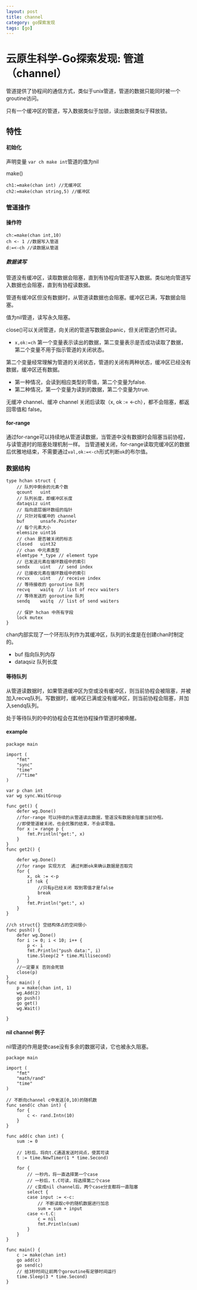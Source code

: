 ```yaml
---
layout: post
title: channel
category: go探索发现
tags: [go]
---
```



# 云原生科学-Go探索发现: 管道（channel）
管道提供了协程间的通信方式，类似于unix管道，管道的数据只能同时被一个groutine访问。

只有一个缓冲区的管道，写入数据类似于加锁，读出数据类似于释放锁。

## 特性
#### 初始化
声明变量
`var ch make int`管道的值为nil

make()
```
ch1:=make(chan int) //无缓冲区
ch2:=make(chan string,5) //缓冲区
```

### 管道操作
#### 操作符
```
ch:=make(chan int,10)
ch <- 1 //数据写入管道
d:=<-ch //读数据从管道
```

##### 数据读写
管道没有缓冲区，读取数据会阻塞，直到有协程向管道写入数据。类似地向管道写入数据也会阻塞，直到有协程读数据。

管道有缓冲区但没有数据时，从管道读数据也会阻塞。缓冲区已满，写数据会阻塞。

值为nil管道，读写永久阻塞。

close()可以关闭管道，向关闭的管道写数据会panic，但关闭管道仍然可读。
- `x,ok:=ch` 第一个变量表示读出的数据，第二变量表示是否成功读取了数据，第二个变量不用于指示管道的关闭状态。

第二个变量经常理解为管道的关闭状态，管道的关闭有两种状态，缓冲区已经没有数据，缓冲区还有数据。
- 第一种情况，会读到相应类型的零值，第二个变量为false.
- 第二种情况，第一个变量为读到的数据，第二个变量为true.

无缓冲 channel、缓冲 channel 关闭后读取（x, ok := <-ch），都不会阻塞，都返回零值和 false。
#### for-range
通过for-range可以持续地从管道读数据，当管道中没有数据时会阻塞当前协程，与读管道时的阻塞处理机制一样。
当管道被关闭，for-range读取完缓冲区的数据后优雅地结束，不需要通过`val,ok:=<-ch`形式判断`ok`的布尔值。


### 数据结构
```
type hchan struct {
	// 队列中剩余的元素个数
	qcount   uint
	// 队列长度，即缓冲区长度
	dataqsiz uint
	// 指向底层循环数组的指针
	// 只针对有缓冲的 channel
	buf      unsafe.Pointer
	// 每个元素大小
	elemsize uint16
	// chan 是否被关闭的标志
	closed   uint32
	// chan 中元素类型
	elemtype *_type // element type
	// 已发送元素在循环数组中的索引
	sendx    uint   // send index
	// 已接收元素在循环数组中的索引
	recvx    uint   // receive index
	// 等待接收的 goroutine 队列
	recvq    waitq  // list of recv waiters
	// 等待发送的 goroutine 队列
	sendq    waitq  // list of send waiters

	// 保护 hchan 中所有字段
	lock mutex
}
```
chan内部实现了一个环形队列作为其缓冲区，队列的长度是在创建chan时制定的。
- buf 指向队列内存
- dataqsiz 队列长度

#### 等待队列
从管道读数据时，如果管道缓冲区为空或没有缓冲区，则当前协程会被阻塞，并被加入recvq队列。写数据时，缓冲区已满或没有缓冲区，则当前协程会阻塞，并加入sendq队列。

处于等待队列的中的协程会在其他协程操作管道时被唤醒。


#### example
```
package main

import (
	"fmt"
	"sync"
	"time"
	//"time"
)

var p chan int
var wg sync.WaitGroup

func get() {
	defer wg.Done()
	//for-range 可以持续的从管道读出数据，管道没有数据会阻塞当前协程。
	//即使管道被关闭，也会优雅的结束，不会读零值。
	for x := range p {
		fmt.Println("get:", x)
	}
}
func get2() {

	defer wg.Done()
	//for range 实现方式  通过判断ok来确认数据是否取完
	for {
		x, ok := <-p
		if !ok {
			//只有p已经关闭 取到零值才是false
			break
		}
		fmt.Println("get:", x)
	}
}

//ch struct{} 空结构体占的空间很小
func push() {
	defer wg.Done()
	for i := 0; i < 10; i++ {
		p <- i
		fmt.Println("push data:", i)
		time.Sleep(2 * time.Millisecond)
	}
	//一定要关 否则会死锁
	close(p)
}
func main() {
	p = make(chan int, 1)
	wg.Add(2)
	go push()
	go get()
	wg.Wait()

}

```

#### nil channel 例子
nil管道的作用是使case没有多余的数据可读，它也被永久阻塞。
```
package main

import (
	"fmt"
	"math/rand"
	"time"
)

// 不断向channel c中发送[0,10)的随机数
func send(c chan int) {
	for {
		c <- rand.Intn(10)
	}
}

func add(c chan int) {
	sum := 0

	// 1秒后，将向t.C通道发送时间点，使其可读
	t := time.NewTimer(1 * time.Second)

	for {
		// 一秒内，将一直选择第一个case
		// 一秒后，t.C可读，将选择第二个case
		// c变成nil channel后，两个case分支都将一直阻塞
		select {
		case input := <-c:
			// 不断读取c中的随机数据进行加总
			sum = sum + input
		case <-t.C:
			c = nil
			fmt.Println(sum)
		}
	}
}

func main() {
	c := make(chan int)
	go add(c)
	go send(c)
	// 给3秒时间让前两个goroutine有足够时间运行
	time.Sleep(3 * time.Second)
}
```
